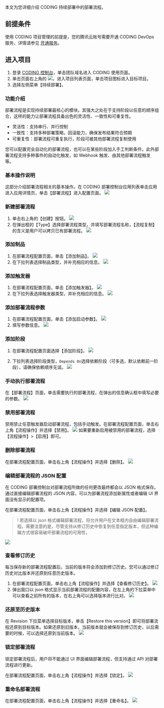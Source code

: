 本文为您详细介绍 CODING 持续部署中的部署流程。

## 前提条件

使用 CODING 项目管理的前提是，您的腾讯云账号需要开通 CODING DevOps 服务，详情请参见 [开通服务](https://cloud.tencent.com/document/product/1159/44859)。 

## 进入项目

1. 登录 [CODING 控制台](https://console.cloud.tencent.com/coding)，单击团队域名进入 CODING 使用页面。
2. 单击页面右上角的 <img src ="https://main.qcloudimg.com/raw/d94a8e60dd3a41d0af07d72ae0e9d70e.png" style ="margin:0">，进入项目列表页面，单击项目图标进入目标项目。
3. 选择左侧菜单【持续部署】。

### 功能介绍

部署流程是实现持续部署最核心的模块。其强大之处在于支持阶段以任意的顺序组合，这样的能力让部署流程具备出色的灵活性、一致性和可重复性。

- 灵活性：支持串行、并行控制
- 一致性：支持多种部署策略，回滚能力，确保发布结果符合预期
- 可重复性：部署流程可重复执行，阶段可被其他部署流程复制使用

您可以配置完全自动化的部署流程，也可以在某些阶段加入手工判断条件。此外部署流程支持多种事件的自动化触发，如 Webhook 触发、由其他部署流程触发等。

### 基本操作说明

这部分介绍部署流程相关的基本操作。在 CODING 部署控制台应用列表单击应用进入应用详情页，单击【部署流程】进入配置页面。
![](https://main.qcloudimg.com/raw/af9228554731bcfcaf3d85d4fa7777e0.png)

### 新建部署流程

1. 单击右上角的【创建】按钮。
![](https://main.qcloudimg.com/raw/082f63221c7680991886a68a7b3e4240.png)
2. 在弹出框的【Type】选择部署流程类型，并填写部署流程名称，【流程复制】的含义是用户可以拷贝已有部署流程。
![](https://main.qcloudimg.com/raw/cad211e67bd174d187f1b26e9ba88e1e.png)

### 添加制品

1. 在部署流程配置页面，单击【添加制品】。
![](https://main.qcloudimg.com/raw/f54d3fc3439d1adf1332b9b816656c69.png)
2. 在下拉列表选择制品类型，并补充相应的信息。
![](https://main.qcloudimg.com/raw/c7dcf3d45262c16e03f0e04a4ccf3f6d.png)

### 添加触发器

1. 在部署流程配置页面，单击【添加触发器】。
![](https://main.qcloudimg.com/raw/f4051abaa4edc3db519ba9bf7d0bb62c.png)
2. 在下拉列表选择触发器类型，并补充相应的信息。
![](https://main.qcloudimg.com/raw/e17d97a88d4114157d0b9fcd242d2838.png)

### 添加部署流程参数

1. 在部署流程配置页面，单击【添加启动参数】。
![](https://main.qcloudimg.com/raw/9ef8c389dd9791facd44e87cbd49d84d.png)
2. 填写参数信息。
![](https://main.qcloudimg.com/raw/a7a3af4ed0f596b635751e654ef8105b.png)

### 添加阶段

1. 在部署流程配置页面选择【添加阶段】。
![](https://main.qcloudimg.com/raw/c3a6678d2142bf102525c54527717ea4.png)

2. 下拉列表选择阶段类型，`Depends On`选择依赖阶段（可多选，默认依赖前一阶段），请确保依赖顺序无误。
![](https://main.qcloudimg.com/raw/cff73d13c4e2752ba8efb873a1f87a13.png)

### 手动执行部署流程

在【部署流程】页面，单击需要执行的部署流程，在弹出的信息确认框中填写必要的参数。
![](https://main.qcloudimg.com/raw/768d2f5fdd9439ea093a7178177d70e1.png)

### 禁用部署流程

禁用禁止任意触发器启动部署流程，包括手动触发。在部署流程配置页面，单击右上角【流程操作】并选择【禁用】。
![](https://main.qcloudimg.com/raw/149e3cb22de91613b9f399a3186a841a.png)
如果要重新启用被禁用的部署流程，选择【流程操作】>【启用】即可。

### 删除部署流程

在部署流程配置页面，单击右上角【流程操作】并选择【删除】。
![](https://main.qcloudimg.com/raw/383850c0fcab5b1140d1c60b87575104.png)

### 编辑部署流程的 JSON 配置

在 CODING 部署控制台对部署流程所做的任何更改最终都会以 JSON 格式保存。通过直接编辑部署流程的 JSON 内容，可以为部署流程添加新属性或者编辑 UI 界面没有显示的配置项。

在部署流程配置页面，单击右上角【流程操作】并选择【编辑 JSON 配置】。

>! 若选择以 json 格式编辑部署流程，将允许用户在文本框内自由编辑部署流程。需要注意的是，尽管支持从修订历史中恢复到任意指定版本，但这种编辑方式很容易破坏部署流程的可用性，

![](https://main.qcloudimg.com/raw/0650415f46dacd4a87ffa2967dc3649a.png)

### 查看修订历史

每当保存新的部署流程配置后，当前的版本将会添加到修订历史。您可以通过修订历史对比版本并还原到任意历史版本。

1. 在部署流程配置页面，单击右上角【流程操作】并选择【查看修订历史】。
![](https://main.qcloudimg.com/raw/2186dd8ea71ff070cc0dd2cae83565b4.png)
2. 弹出窗口以 json 格式显示当前部署流程的配置内容，在左上角的下拉菜单中可以查看之前所有的版本，在右上角可以选择版本进行比对。
![](https://main.qcloudimg.com/raw/36a5b75fb6c697a973c5dd02c0efcffb.png)

### 还原至历史版本

在 Revision 下拉菜单选择目标版本，单击【Restore this version】即可将部署流程还原到目标版本。如果还原到旧版本，当前版本就会被保存到修订历史，以后需要的时候，可以选择还原到当前版本。
![](https://main.qcloudimg.com/raw/782a3236e9aead93e6233031dda4dcea.png)

### 锁定部署流程

锁定部署流程后，用户将不能通过 UI 界面编辑部署流程，但支持通过 API 对部署流程进行更新。

在部署流程配置页面，单击右上角【流程操作】并选择【锁定】。
![](https://main.qcloudimg.com/raw/dfc5db30334ff83d4f664ceec41424b2.png)

### 重命名部署流程

在部署流程配置页面，单击右上角【流程操作】并选择【重命名】。
![](https://main.qcloudimg.com/raw/8c40dd80e7fccf1c55c506cd5a0174ea.png)
